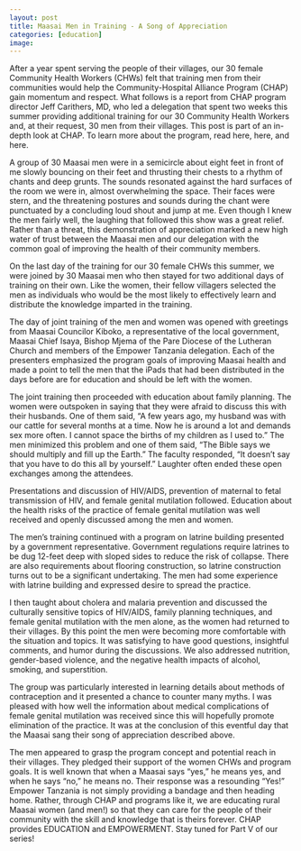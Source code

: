 ```yaml
---
layout: post
title: Maasai Men in Training - A Song of Appreciation
categories: [education]
image:
---
```

After a year spent serving the people of their villages, our 30 female Community Health Workers (CHWs) felt that training men from their communities would help the Community-Hospital Alliance Program (CHAP) gain momentum and respect. What follows is a report from CHAP program director Jeff Carithers, MD, who led a delegation that spent two weeks this summer providing additional training for our 30 Community Health Workers and, at their request, 30 men from their villages. This post is part of an in-depth look at CHAP. To learn more about the program, read here, here, and here.

A group of 30 Maasai men were in a semicircle about eight feet in front of me slowly bouncing on their feet and thrusting their chests to a rhythm of chants and deep grunts. The sounds resonated against the hard surfaces of the room we were in, almost overwhelming the space. Their faces were stern, and the threatening postures and sounds during the chant were punctuated by a concluding loud shout and jump at me. Even though I knew the men fairly well, the laughing that followed this show was a great relief. Rather than a threat, this demonstration of appreciation marked a new high water of trust between the Maasai men and our delegation with the common goal of improving the health of their community members.

On the last day of the training for our 30 female CHWs this summer, we were joined by 30 Maasai men who then stayed for two additional days of training on their own. Like the women, their fellow villagers selected the men as individuals who would be the most likely to effectively learn and distribute the knowledge imparted in the training.

The day of joint training of the men and women was opened with greetings from Maasai Councilor Kiboko, a representative of the local government, Maasai Chief Isaya, Bishop Mjema of the Pare Diocese of the Lutheran Church and members of the Empower Tanzania delegation. Each of the presenters emphasized the program goals of improving Maasai health and made a point to tell the men that the iPads that had been distributed in the days before are for education and should be left with the women.

The joint training then proceeded with education about family planning. The women were outspoken in saying that they were afraid to discuss this with their husbands. One of them said,
“A few years ago, my husband was with our cattle for several months at a time. Now he is around a lot and demands sex more often. I cannot space the births of my children as I used to.”
The men minimized this problem and one of them said, “The Bible says we should multiply and fill up the Earth.” The faculty responded, “It doesn’t say that you have to do this all by yourself.” Laughter often ended these open exchanges among the attendees.

Presentations and discussion of HIV/AIDS, prevention of maternal to fetal transmission of HIV, and female genital mutilation followed. Education about the health risks of the practice of female genital mutilation was well received and openly discussed among the men and women.

The men’s training continued with a program on latrine building presented by a government representative. Government regulations require latrines to be dug 12-feet deep with sloped sides to reduce the risk of collapse. There are also requirements about flooring construction, so latrine construction turns out to be a significant undertaking. The men had some experience with latrine building and expressed desire to spread the practice.

I then taught about cholera and malaria prevention and discussed the culturally sensitive topics of HIV/AIDS, family planning techniques, and female genital mutilation with the men alone, as the women had returned to their villages. By this point the men were becoming more comfortable with the situation and topics. It was satisfying to have good questions, insightful comments, and humor during the discussions. We also addressed nutrition, gender-based violence, and the negative health impacts of alcohol, smoking, and superstition.

The group was particularly interested in learning details about methods of contraception and it presented a chance to counter many myths. I was pleased with how well the information about medical complications of female genital mutilation was received since this will hopefully promote elimination of the practice. It was at the conclusion of this eventful day that the Maasai sang their song of appreciation described above.

The men appeared to grasp the program concept and potential reach in their villages. They pledged their support of the women CHWs and program goals. It is well known that when a Maasai says “yes,” he means yes, and when he says “no,” he means no. Their response was a resounding “Yes!”
Empower Tanzania is not simply providing a bandage and then heading home. Rather, through CHAP and programs like it, we are educating rural Maasai women (and men!) so that they can care for the people of their community with the skill and knowledge that is theirs forever. CHAP provides EDUCATION and EMPOWERMENT. Stay tuned for Part V of our series!
